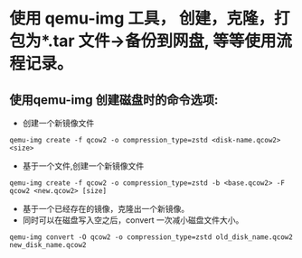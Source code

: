 # 使用 qemu-img 工具， 创建，克隆，打包为\*.tar 文件->备份到网盘, 等等使用流程记录。


## 使用qemu-img 创建磁盘时的命令选项:


- 创建一个新镜像文件
```shell
qemu-img create -f qcow2 -o compression_type=zstd <disk-name.qcow2> <size>
```

- 基于一个文件,创建一个新镜像文件
```shell
qemu-img create -f qcow2 -o compression_type=zstd -b <base.qcow2> -F qcow2 <new.qcow2> [size]
```

- 基于一个已经存在的镜像，克隆出一个新镜像。
- 同时可以在磁盘写入空之后，convert 一次减小磁盘文件大小。

```shell
qemu-img convert -O qcow2 -o compression_type=zstd old_disk_name.qcow2 new_disk_name.qcow2
```

